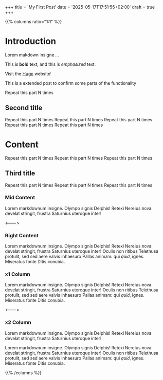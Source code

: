 +++
title = 'My First Post'
date = '2025-05-17T17:51:55+02:00'
draft = true
+++

{{% columns ratio="1:1" %}}

# Introduction

Lorem makdown insigne ...

This is **bold** text, and this is *emphasized* text.

Visit the [Hugo](https://gohugo.io) website!

This is a extended post to confirm some parts of the functionality

Repeat this part N times

## Second title
Repeat this part N times
Repeat this part N times
Repeat this part N times
Repeat this part N times
Repeat this part N times

# Content
Repeat this part N times
Repeat this part N times
Repeat this part N times

## Third title
Repeat this part N times
Repeat this part N times
Repeat this part N times

### Mid Content
Lorem markdownum insigne. Olympo signis Delphis! Retexi Nereius nova develat
stringit, frustra Saturnius uteroque inter!

<--->

### Right Content
Lorem markdownum insigne. Olympo signis Delphis! Retexi Nereius nova develat
stringit, frustra Saturnius uteroque inter! Oculis non ritibus Telethusa
protulit, sed sed aere valvis inhaesuro Pallas animam: qui _quid_, ignes.
Miseratus fonte Ditis conubia.

### x1 Column
Lorem markdownum insigne. Olympo signis Delphis! Retexi Nereius nova develat
stringit, frustra Saturnius uteroque inter! Oculis non ritibus Telethusa
protulit, sed sed aere valvis inhaesuro Pallas animam: qui _quid_, ignes.
Miseratus fonte Ditis conubia.

<--->

### x2 Column
Lorem markdownum insigne. Olympo signis Delphis! Retexi Nereius nova develat
stringit, frustra Saturnius uteroque inter!

Lorem markdownum insigne. Olympo signis Delphis! Retexi Nereius nova develat
stringit, frustra Saturnius uteroque inter! Oculis non ritibus Telethusa
protulit, sed sed aere valvis inhaesuro Pallas animam: qui _quid_, ignes.
Miseratus fonte Ditis conubia.

{{% /columns %}}

